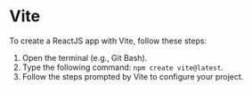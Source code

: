 # Vite

To create a ReactJS app with Vite, follow these steps:

1. Open the terminal (e.g., Git Bash).
2. Type the following command: `npm create vite@latest`.
3. Follow the steps prompted by Vite to configure your project.
